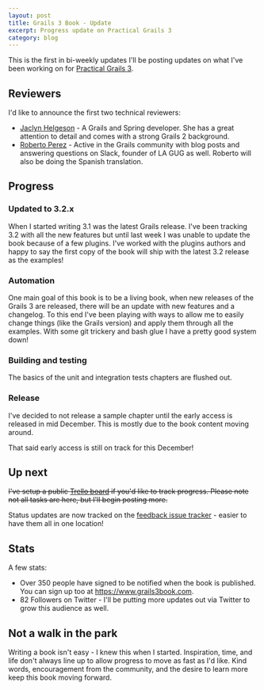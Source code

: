 ```yaml
---
layout: post
title: Grails 3 Book - Update
excerpt: Progress update on Practical Grails 3
category: blog
---
```


This is the first in bi-weekly updates I'll be posting updates on what I've been working on for [Practical Grails 3](https://www.grails3book.com).

## Reviewers

I'd like to announce the first two technical reviewers:

* [Jaclyn Helgeson](https://twitter.com/jclynky) - A Grails and Spring developer. She has a great attention to detail and comes with a strong Grails 2 background.
* [Roberto Perez](https://twitter.com/rpalcolea) - Active in the Grails community with blog posts and answering questions on Slack, founder of LA GUG as well. Roberto will also be doing the Spanish translation.

## Progress

### Updated to 3.2.x

When I started writing 3.1 was the latest Grails release. I've been tracking 3.2 with all the new features but until last week I was unable to update the book because of a few plugins. I've worked with the plugins authors and happy to say the first copy of the book will ship with the latest 3.2 release as the examples!

### Automation

One main goal of this book is to be a living book, when new releases of the Grails 3 are released, there will be an update with new features and a changelog. To this end I've been playing with ways to allow me to easily change things (like the Grails version) and apply them through all the examples. With some git trickery and bash glue I have a pretty good system down!

### Building and testing

The basics of the unit and integration tests chapters are flushed out.

### Release

I've decided to not release a sample chapter until the early access is released in mid December. This is mostly due to the book content moving around.

That said early access is still on track for this December!

## Up next

~~I've setup a public [Trello board](https://trello.com/b/IEvaBBBq/progress) if you'd like to track progress. Please note not all tasks are here, but I'll begin posting more.~~

Status updates are now tracked on the [feedback issue tracker](https://gitlab.com/grails-3-book/feedback) - easier to have them all in one location!

## Stats

A few stats:

* Over 350 people have signed to be notified when the book is published. You can sign up too at <https://www.grails3book.com>.
* 82 Followers on Twitter - I'll be putting more updates out via Twitter to grow this audience as well.

## Not a walk in the park

Writing a book isn't easy - I knew this when I started. Inspiration, time, and life don't always line up to allow progress to move as fast as I'd like. Kind words, encouragement from the community, and the desire to learn more keep this book moving forward.
